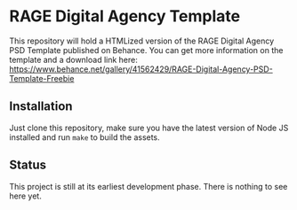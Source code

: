 # RAGE Digital Agency Template

This repository will hold a HTMLized version of the RAGE Digital Agency PSD Template published on Behance. You can get more information on the template and a download link here: https://www.behance.net/gallery/41562429/RAGE-Digital-Agency-PSD-Template-Freebie

## Installation

Just clone this repository, make sure you have the latest version of Node JS installed and run ```make``` to build the assets.

## Status

This project is still at its earliest development phase. There is nothing to see here yet.
